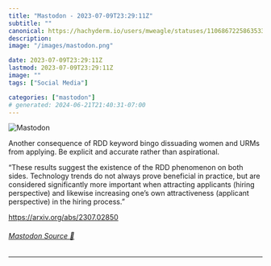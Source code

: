 ```yaml
---
title: "Mastodon - 2023-07-09T23:29:11Z"
subtitle: ""
canonical: https://hachyderm.io/users/mweagle/statuses/110686722586353392
description:
image: "/images/mastodon.png"

date: 2023-07-09T23:29:11Z
lastmod: 2023-07-09T23:29:11Z
image: ""
tags: ["Social Media"]

categories: ["mastodon"]
# generated: 2024-06-21T21:40:31-07:00
---
```

![Mastodon](/images/mastodon.png)

<p>Another consequence of RDD keyword bingo dissuading women and URMs from applying. Be explicit and accurate rather than aspirational. </p><p>“These results suggest the existence of the RDD phenomenon on both sides. Technology trends do not always prove beneficial in practice, but are considered significantly more important when attracting applicants (hiring perspective) and likewise increasing one’s own attractiveness (applicant perspective) in the hiring process.”</p><p><a href="https://arxiv.org/abs/2307.02850" target="_blank" rel="nofollow noopener noreferrer" translate="no"><span class="invisible">https://</span><span class="">arxiv.org/abs/2307.02850</span><span class="invisible"></span></a></p>


###### [Mastodon Source 🐘](https://hachyderm.io/@mweagle/110686722586353392)

___
